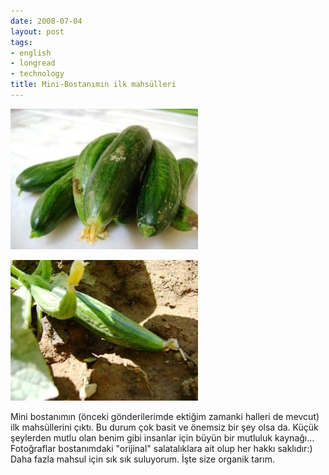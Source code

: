 ```yaml
---
date: 2008-07-04
layout: post
tags:
- english
- longread
- technology
title: Mini-Bostanımın ilk mahsülleri
---
```


[![](/images/salatalik_2.jpg)](http://suatatan.wordpress.com/wp-content/uploads/2008/07/salatalik_2.jpg)

[![](/images/salatalik_1.jpg)](http://suatatan.wordpress.com/wp-content/uploads/2008/07/salatalik_1.jpg)

Mini bostanımın (önceki gönderilerimde ektiğim zamanki halleri de mevcut) ilk mahsüllerini çıktı. Bu durum çok basit ve önemsiz bir şey olsa da. Küçük şeylerden mutlu olan benim gibi insanlar için büyün bir mutluluk kaynağı... Fotoğraflar bostanımdaki "orijinal" salatalıklara ait olup her hakkı saklıdır:) Daha fazla mahsul için sık sık suluyorum. İşte size organik tarım.
